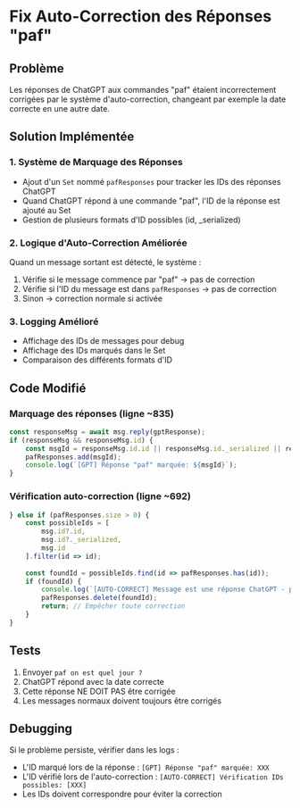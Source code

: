 # Fix Auto-Correction des Réponses "paf"

## Problème
Les réponses de ChatGPT aux commandes "paf" étaient incorrectement corrigées par le système d'auto-correction, changeant par exemple la date correcte en une autre date.

## Solution Implémentée

### 1. Système de Marquage des Réponses
- Ajout d'un `Set` nommé `pafResponses` pour tracker les IDs des réponses ChatGPT
- Quand ChatGPT répond à une commande "paf", l'ID de la réponse est ajouté au Set
- Gestion de plusieurs formats d'ID possibles (id, _serialized)

### 2. Logique d'Auto-Correction Améliorée
Quand un message sortant est détecté, le système :
1. Vérifie si le message commence par "paf" → pas de correction
2. Vérifie si l'ID du message est dans `pafResponses` → pas de correction  
3. Sinon → correction normale si activée

### 3. Logging Amélioré
- Affichage des IDs de messages pour debug
- Affichage des IDs marqués dans le Set
- Comparaison des différents formats d'ID

## Code Modifié

### Marquage des réponses (ligne ~835)
```javascript
const responseMsg = await msg.reply(gptResponse);
if (responseMsg && responseMsg.id) {
    const msgId = responseMsg.id.id || responseMsg.id._serialized || responseMsg.id;
    pafResponses.add(msgId);
    console.log(`[GPT] Réponse "paf" marquée: ${msgId}`);
}
```

### Vérification auto-correction (ligne ~692)
```javascript
} else if (pafResponses.size > 0) {
    const possibleIds = [
        msg.id?.id,
        msg.id?._serialized,
        msg.id
    ].filter(id => id);
    
    const foundId = possibleIds.find(id => pafResponses.has(id));
    if (foundId) {
        console.log(`[AUTO-CORRECT] Message est une réponse ChatGPT - pas de correction`);
        pafResponses.delete(foundId);
        return; // Empêcher toute correction
    }
}
```

## Tests
1. Envoyer `paf on est quel jour ?`
2. ChatGPT répond avec la date correcte
3. Cette réponse NE DOIT PAS être corrigée
4. Les messages normaux doivent toujours être corrigés

## Debugging
Si le problème persiste, vérifier dans les logs :
- L'ID marqué lors de la réponse : `[GPT] Réponse "paf" marquée: XXX`
- L'ID vérifié lors de l'auto-correction : `[AUTO-CORRECT] Vérification IDs possibles: [XXX]`
- Les IDs doivent correspondre pour éviter la correction